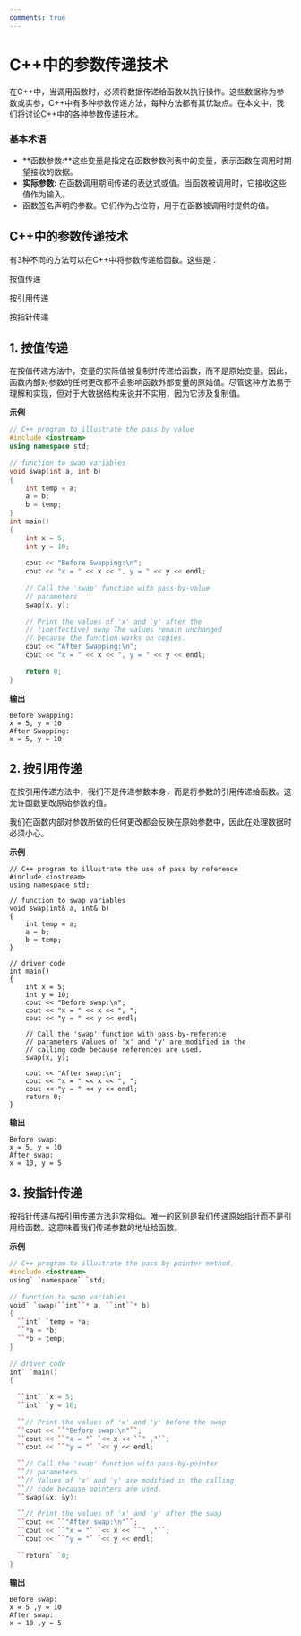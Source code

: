 ```yaml
---
comments: true
---
```

# C++中的参数传递技术

在C++中，当调用函数时，必须将数据传递给函数以执行操作。这些数据称为参数或实参，C++中有多种参数传递方法，每种方法都有其优缺点。在本文中，我们将讨论C++中的各种参数传递技术。

### 基本术语

- **函数参数:**这些变量是指定在函数参数列表中的变量，表示函数在调用时期望接收的数据。
- **实际参数:** 在函数调用期间传递的表达式或值。当函数被调用时，它接收这些值作为输入。
- 函数签名声明的参数。它们作为占位符，用于在函数被调用时提供的值。

## C++中的参数传递技术

有3种不同的方法可以在C++中将参数传递给函数。这些是：

按值传递

按引用传递

按指针传递

## **1. 按值传递**

在按值传递方法中，变量的实际值被复制并传递给函数，而不是原始变量。因此，函数内部对参数的任何更改都不会影响函数外部变量的原始值。尽管这种方法易于理解和实现，但对于大数据结构来说并不实用，因为它涉及复制值。

**示例**

```cpp
// C++ program to illustrate the pass by value 
#include <iostream> 
using namespace std; 
  
// function to swap variables 
void swap(int a, int b) 
{ 
    int temp = a; 
    a = b; 
    b = temp; 
} 
int main() 
{ 
    int x = 5; 
    int y = 10; 
  
    cout << "Before Swapping:\n"; 
    cout << "x = " << x << ", y = " << y << endl; 
  
    // Call the 'swap' function with pass-by-value 
    // parameters 
    swap(x, y); 
  
    // Print the values of 'x' and 'y' after the 
    // (ineffective) swap The values remain unchanged 
    // because the function works on copies. 
    cout << "After Swapping:\n"; 
    cout << "x = " << x << ", y = " << y << endl; 
  
    return 0; 
}
```

**输出**

```
Before Swapping:
x = 5, y = 10
After Swapping:
x = 5, y = 10
```

## 2. 按引用传递

在按引用传递方法中，我们不是传递参数本身，而是将参数的引用传递给函数。这允许函数更改原始参数的值。

我们在函数内部对参数所做的任何更改都会反映在原始参数中，因此在处理数据时必须小心。

**示例**

```
// C++ program to illustrate the use of pass by reference 
#include <iostream> 
using namespace std; 
  
// function to swap variables 
void swap(int& a, int& b) 
{ 
    int temp = a; 
    a = b; 
    b = temp; 
} 
  
// driver code 
int main() 
{ 
    int x = 5; 
    int y = 10; 
    cout << "Before swap:\n"; 
    cout << "x = " << x << ", "; 
    cout << "y = " << y << endl; 
  
    // Call the 'swap' function with pass-by-reference 
    // parameters Values of 'x' and 'y' are modified in the 
    // calling code because references are used. 
    swap(x, y); 
  
    cout << "After swap:\n"; 
    cout << "x = " << x << ", "; 
    cout << "y = " << y << endl; 
    return 0; 
}
```

**输出**

```
Before swap:
x = 5, y = 10
After swap:
x = 10, y = 5
```

## 3. 按指针传递

按指针传递与按引用传递方法非常相似。唯一的区别是我们传递原始指针而不是引用给函数。这意味着我们传递参数的地址给函数。

**示例**

```cpp
// C++ program to illustrate the pass by pointer method. 
#include <iostream> 
using` `namespace` `std; 
 
// function to swap variables 
void` `swap(``int``* a, ``int``* b) 
{ 
  ``int` `temp = *a; 
  ``*a = *b; 
  ``*b = temp; 
} 
 
// driver code 
int` `main() 
{ 
 
  ``int` `x = 5; 
  ``int` `y = 10; 
 
  ``// Print the values of 'x' and 'y' before the swap 
  ``cout << ``"Before swap:\n"``; 
  ``cout << ``"x = "` `<< x << ``" ,"``; 
  ``cout << ``"y = "` `<< y << endl; 
 
  ``// Call the 'swap' function with pass-by-pointer 
  ``// parameters 
  ``// Values of 'x' and 'y' are modified in the calling 
  ``// code because pointers are used. 
  ``swap(&x, &y); 
 
  ``// Print the values of 'x' and 'y' after the swap 
  ``cout << ``"After swap:\n"``; 
  ``cout << ``"x = "` `<< x << ``" ,"``; 
  ``cout << ``"y = "` `<< y << endl; 
 
  ``return` `0; 
}
```

**输出**

```
Before swap:
x = 5 ,y = 10
After swap:
x = 10 ,y = 5
```